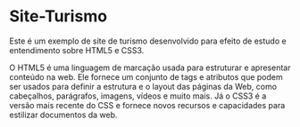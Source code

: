 # Site-Turismo
Este é um exemplo de site de turismo desenvolvido para efeito de estudo e entendimento sobre HTML5 e CSS3.

O HTML5 é uma linguagem de marcação usada para estruturar e apresentar conteúdo na web. Ele fornece um conjunto de tags e atributos que podem ser usados para definir a estrutura e o layout das páginas da Web, como cabeçalhos, parágrafos, imagens, vídeos e muito mais. Já o CSS3 é a versão mais recente do CSS e fornece novos recursos e capacidades para estilizar documentos da web.
